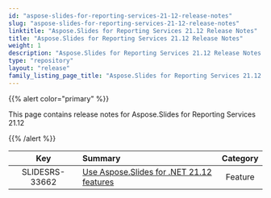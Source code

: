 ```yaml
---
id: "aspose-slides-for-reporting-services-21-12-release-notes"
slug: "aspose-slides-for-reporting-services-21-12-release-notes"
linktitle: "Aspose.Slides for Reporting Services 21.12 Release Notes"
title: "Aspose.Slides for Reporting Services 21.12 Release Notes"
weight: 1
description: "Aspose.Slides for Reporting Services 21.12 Release Notes – the latest updates and fixes."
type: "repository"
layout: "release"
family_listing_page_title: "Aspose.Slides for Reporting Services 21.12 Release Notes"
---
```


{{% alert color="primary" %}} 

This page contains release notes for Aspose.Slides for Reporting Services 21.12

{{% /alert %}} 

|**Key** |**Summary** |**Category** |
| :-: | :- | :-: |
|SLIDESRS-33662|[Use Aspose.Slides for .NET 21.12 features](https://docs.aspose.com/slides/net/aspose-slides-for-net-21-12-release-notes/)|Feature|